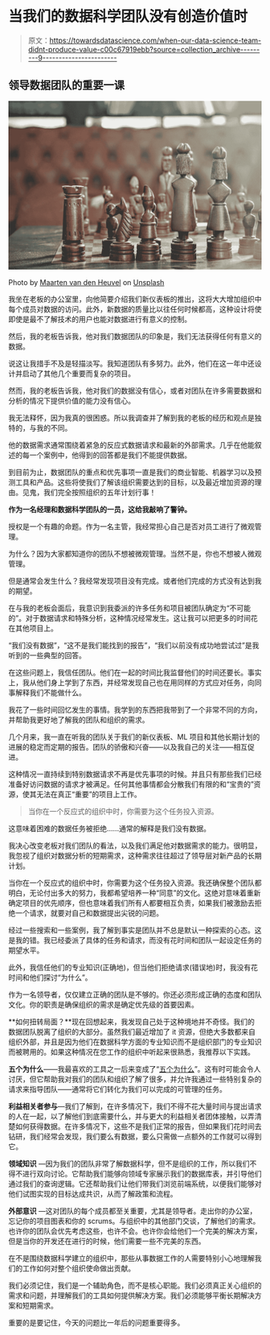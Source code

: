# 当我们的数据科学团队没有创造价值时

> 原文：<https://towardsdatascience.com/when-our-data-science-team-didnt-produce-value-c00c67919ebb?source=collection_archive---------9----------------------->

## 领导数据团队的重要一课

![](img/9f9ff870e795949b7a7227d8e2fb3f9e.png)

Photo by [Maarten van den Heuvel](https://unsplash.com/@mvdheuvel?utm_source=medium&utm_medium=referral) on [Unsplash](https://unsplash.com?utm_source=medium&utm_medium=referral)

我坐在老板的办公室里，向他简要介绍我们新仪表板的推出，这将大大增加组织中每个成员对数据的访问。此外，新数据的质量比以往任何时候都高，这种设计将使即使是最不了解技术的用户也能对数据进行有意义的控制。

然后，我的老板告诉我，他对我们数据团队的印象是，我们无法获得任何有意义的数据。

说这让我措手不及是轻描淡写。我知道团队有多努力。此外，他们在这一年中还设计并启动了其他几个重要而复杂的项目。

然而，我的老板告诉我，他对我们的数据没有信心，或者对团队在许多需要数据和分析的情况下提供价值的能力没有信心。

我无法释怀，因为我真的很困惑。所以我调查并了解到我的老板的经历和观点是独特的，与我的不同。

他的数据需求通常围绕着紧急的反应式数据请求和最新的外部需求。几乎在他能叙述的每一个案例中，他得到的回答都是我们不能提供数据。

到目前为止，数据团队的重点和优先事项一直是我们的商业智能、机器学习以及预测工具和产品。这些将使我们了解该组织需要达到的目标，以及最近增加资源的理由。见鬼，我们完全按照组织的五年计划行事！

**作为一名经理和数据科学团队的一员，这给我敲响了警钟。**

授权是一个有趣的命题。作为一名主管，我经常担心自己是否对员工进行了微观管理。

为什么？因为大家都知道你的团队不想被微观管理。当然不是，你也不想被人微观管理。

但是通常会发生什么？我经常发现项目没有完成。或者他们完成的方式没有达到我的期望。

在与我的老板会面后，我意识到我委派的许多任务和项目被团队确定为“不可能的”。对于数据请求和特殊分析，这种情况经常发生。这让我可以把更多的时间花在其他项目上。

“我们没有数据”，“这不是我们能找到的报告”，“我们以前没有成功地尝试过”是我听到的一些典型的回答。

在这些问题上，我信任团队。他们在一起的时间比我监督他们的时间还要长。事实上，我从他们身上学到了东西，并经常发现自己也在用同样的方式应对任务，向同事解释我们不能做什么。

我花了一些时间回忆发生的事情。我学到的东西把我带到了一个非常不同的方向，并帮助我更好地了解我的团队和组织的需求。

几个月来，我一直在听我的团队关于我们的新仪表板、ML 项目和其他长期计划的进展的稳定而定期的报告。团队的骄傲和兴奋——以及我自己的关注——相互促进。

这种情况一直持续到特别数据请求不再是优先事项的时候。并且只有那些我们已经准备好访问数据的请求才被满足。任何其他事情都会分散我们有限的和“宝贵的”资源，使其无法在真正“重要”的项目上工作。

> 当你在一个反应式的组织中时，你需要为这个任务投入资源。

这意味着困难的数据任务被拒绝……通常的解释是我们没有数据。

我决心改变老板对我们团队的看法，以及我们满足他对数据需求的能力。很明显，我忽视了组织对数据分析的短期需求，这种需求往往超过了领导层对新产品的长期计划。

当你在一个反应式的组织中时，你需要为这个任务投入资源。我还确保整个团队都明白，无论付出多大的努力，我都希望培养一种“同意”的文化。这绝对意味着重新确定项目的优先顺序，但也意味着我们所有人都要相互负责，如果我们被激励去拒绝一个请求，就要对自己和数据提出尖锐的问题。

经过一些搜索和一些案例，我了解到事实是团队并不总是默认一种探索的心态。这是我的错。我已经委派了具体的任务和请求，而没有花时间和团队一起设定任务的期望水平。

此外，我信任他们的专业知识(正确地)，但当他们拒绝请求(错误地)时，我没有花时间和他们探讨“为什么”。

作为一名领导者，仅仅建立正确的团队是不够的。你还必须形成正确的态度和团队文化。你的职责是确保组织的需求是确定优先级的首要因素。

**如何扭转局面？**现在回想起来，我发现自己处于这种境地并不奇怪。我们的数据团队脱离了组织的大部分。虽然我们最近增加了 it 资源，但绝大多数都来自组织外部，并且是因为他们在数据科学方面的专业知识而不是组织部门的专业知识而被聘用的。如果这种情况在您工作的组织中听起来很熟悉，我推荐以下实践。

**五个为什么**——我最喜欢的工具之一后来变成了“[五个为什么](https://en.wikipedia.org/wiki/Five_whys)”。这有时可能会令人讨厌，但它帮助我对我们的团队和组织了解了很多，并允许我通过一些特别复杂的请求来指导团队——通常将它们转化为我们可以完成的可管理的任务。

**利益相关者参与**—我们了解到，在许多情况下，我们不得不花大量时间与提出请求的人在一起，以了解他们到底需要什么，并与更大的利益相关者团体接触，以弄清楚如何获得数据。在许多情况下，这些不是我们正常的报告，但如果我们花时间去钻研，我们经常会发现，我们要么有数据，要么只需做一点额外的工作就可以得到它。

**领域知识** —因为我们的团队非常了解数据科学，但不是组织的工作，所以我们不得不进行双向讨论。它帮助我们能够向领域专家展示我们的数据库表，并引导他们通过我们的查询逻辑。它还帮助我们让他们带我们浏览前端系统，以便我们能够对他们试图实现的目标达成共识，从而了解政策和流程。

**外部意识** —这对团队的每个成员都至关重要，尤其是领导者。走出你的办公室，忘记你的项目图表和你的 scrums。与组织中的其他部门交谈，了解他们的需求。也许你的团队会优先考虑这些，也许不会。也许你会给他们一个完美的解决方案，但是当你的开发还在进行的时候，他们需要一些不完美的东西。

在不是围绕数据科学建立的组织中，那些从事数据工作的人需要特别小心地理解我们的工作如何对整个组织使命做出贡献。

我们必须记住，我们是一个辅助角色，而不是核心职能。我们必须真正关心组织的需求和问题，并理解我们的工具如何提供解决方案。我们必须能够平衡长期解决方案和短期需求。

重要的是要记住，今天的问题比一年后的问题重要得多。